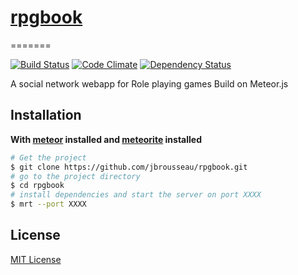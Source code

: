 # [rpgbook](https://github.com/jbrousseau/rpgbook)
=======

[![Build Status](https://secure.travis-ci.org/jekyll/jekyll.svg?branch=master)](https://travis-ci.org/jekyll/jekyll)
[![Code Climate](http://img.shields.io/codeclimate/github/jekyll/jekyll.svg)](https://codeclimate.com/github/jekyll/jekyll)
[![Dependency Status](https://gemnasium.com/jekyll/jekyll.svg)](https://gemnasium.com/jekyll/jekyll)


A social network webapp for Role playing games
Build on Meteor.js

## Installation

**With [meteor](http://meteor.com) installed and [meteorite](http://atmospherejs.com/docs/installing) installed**
```sh
# Get the project
$ git clone https://github.com/jbrousseau/rpgbook.git
# go to the project directory
$ cd rpgbook
# install dependencies and start the server on port XXXX
$ mrt --port XXXX
```
## License

[MIT License](http://opensource.org/licenses/MIT)